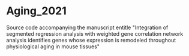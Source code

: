 # Aging_2021
Source code accompanying the manuscript entitle "Integration of segmented regression analysis with weighted gene correlation network analysis identifies genes whose expression is remodeled throughout physiological aging in mouse tissues"
